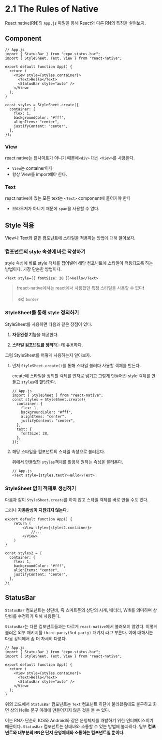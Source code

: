 # 2.1 The Rules of Native

React native(RN)의 `App.js` 파일을 통해 React와 다른 RN의 특징을 살펴보자.

## Component

```react
// App.js
import { StatusBar } from "expo-status-bar";
import { StyleSheet, Text, View } from "react-native";

export default function App() {
  return (
    <View style={styles.container}>
      <Text>Hello</Text>
      <StatusBar style="auto" />
    </View>
  );
}

const styles = StyleSheet.create({
  container: {
    flex: 1,
    backgroundColor: "#fff",
    alignItems: "center",
    justifyContent: "center",
  },
});
```

### View

react native는 웹사이트가 아니기 때문에`<div>` 대신 `<View>`를 사용한다.

- `View`는 container이다
- 항상 View를 import해야 한다.

### Text

react native에 있는 모든 text는 `<Text>` component에 들어가야 한다

- 브라우저가 아니기 때문에 `span`을 사용할 수 없다.



## Style 적용

View나 Text와 같은 컴포넌트에 스타일을 적용하는 방법에 대해 알아보자. 

### 컴포넌트의 style 속성에 바로 작성하기

style 속성에 바로 style 객체를 집어넣어 해당 컴포넌트에 스타일이 적용되도록 하는 방법이다. 가장 단순한 방법이다.

```react
<Text style={{ fontSize: 28 }}>Hello</Text>
```

> ❗react-native에서는 react에서 사용했던 특정 스타일을 사용할 수 없다❗ 
>
> ​	ex) `border`



### StyleSheet를 통해 style 정의하기

StyleSheet를 사용하면 다음과 같은 장점이 있다.

1. **자동완성 기능**을 제공한다.

2. **스타일 컴포넌트를 정리**하는데 유용하다.

그럼 StyleSheet를 어떻게 사용하는지 알아보자.

1. 먼저 `StyleSheet.create()`를 통해 스타일 불러다 사용할 객체를 만든다.

   create에 스타일을 정의할 객체를 인자로 넘기고 그렇게 만들어진 style 객체를 만들고 `styles`에 할당한다.

   ```react
   // App.js
   import { StyleSheet } from "react-native";
   const styles = StyleSheet.create({
     container: {
       flex: 1,
       backgroundColor: "#fff",
       alignItems: "center",
       justifyContent: "center",
     },
     text: {
       fontSize: 28,
     },
   });
   ```

2. 해당 스타일을 컴포넌트의 스타일 속성으로 불러온다.

   위에서 만들었던 `styles`객체를 활용해 원하는 속성을 불러온다.

   ```react
   // App.js
   <Text style={styles.text}>Hello</Text>
   ```



### StyleSheet 없이 객체로 생성하기

다음과 같이 `StyleSheet.create`를 하지 않고 스타일 객체를 바로 만들 수도 있다.

그러나 **자동완성이 지원되지 않는다**.

```react
export default function App() {
    return (
		<View style={styles2.container}>
 			//...
		</View>
    )
}

const styles2 = {
  container: {
    flex: 1,
    backgroundColor: "#fff",
    alignItems: "center",
    justifyContent: "center",
  },
};
```



## StatusBar

`StatusBar` 컴포넌트는 상단바, 즉 스마트폰의 상단의 시계, 배터리, Wifi를 의미하며 상단바를 수정하기 위해 사용된다. 

`StatusBar`는 다른 컴포넌트들과는 다르게 `react-native`에서 불러오지 않았다. 이렇게 불러온 외부 패키지를 `third-party(3rd-party)` 패키지 라고 부른다. 이에 대해서는 다음 강의에서 좀 더 자세히 다룬다.

```react
// App.js
import { StatusBar } from "expo-status-bar";
import { StyleSheet, Text, View } from "react-native";

export default function App() {
  return (
    <View style={styles.container}>
      <Text>Hello</Text>
      <StatusBar style="auto" />
    </View>
  );
}
```

위의 코드에서 `StatusBar` 컴포넌트는 `Text` 컴포넌트 하단에 불러왔음에도 불구하고 화면 상의 Hello 문구 아래에 만들어지지 않은 것을 볼 수 있다. 

이는 RN가 단순히 IOS와 Android와 같은 운영체제를 개발하기 위한 인터페이스이기 때문이다. `StatusBar` 컴포넌트는 상태바와 소통할 수 있는 방법에 불과하다. 일부 **컴포넌트와 대부분의 RN은 단지 운영체제와 소통하는 컴포넌트일 뿐이다**. 